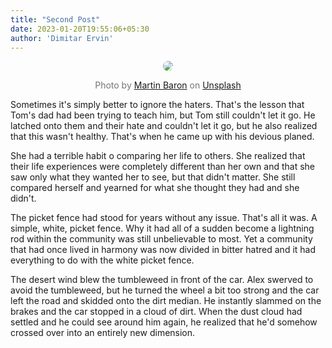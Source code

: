 ```yaml
---
title: "Second Post"
date: 2023-01-20T19:55:06+05:30
author: 'Dimitar Ervin'
---
```


<center>
  <img src="https://images.unsplash.com/photo-1673390456273-4bd8177ddb06" style="border-radius: 8px;">
  <p style="color: #757575; font-size: 14px;">
  	Photo by <a href="https://unsplash.com/@elmartinbaron?utm_source=unsplash&utm_medium=referral&utm_content=creditCopyText">Martin Baron</a> on <a href="https://unsplash.com/photos/C6BDMq_Gu9c?utm_source=unsplash&utm_medium=referral&utm_content=creditCopyText">Unsplash</a>
  	</p>
  </center>

Sometimes it's simply better to ignore the haters. That's the lesson that Tom's dad had been trying to teach him, but Tom still couldn't let it go. He latched onto them and their hate and couldn't let it go, but he also realized that this wasn't healthy. That's when he came up with his devious planed.

She had a terrible habit o comparing her life to others. She realized that their life experiences were completely different than her own and that she saw only what they wanted her to see, but that didn't matter. She still compared herself and yearned for what she thought they had and she didn't.

The picket fence had stood for years without any issue. That's all it was. A simple, white, picket fence. Why it had all of a sudden become a lightning rod within the community was still unbelievable to most. Yet a community that had once lived in harmony was now divided in bitter hatred and it had everything to do with the white picket fence.

The desert wind blew the tumbleweed in front of the car. Alex swerved to avoid the tumbleweed, but he turned the wheel a bit too strong and the car left the road and skidded onto the dirt median. He instantly slammed on the brakes and the car stopped in a cloud of dirt. When the dust cloud had settled and he could see around him again, he realized that he'd somehow crossed over into an entirely new dimension.

